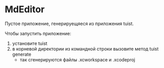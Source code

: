 # MdEditor

Пустое приложение, генерируещяеся из приложения tuist.

Чтобы запустить приложение:
1) установите tuist
2) в корневой директории из командной строки вызовите метод tuist generate 
	- так сгенерируются файлы .xcworkspace и .xcodeproj


